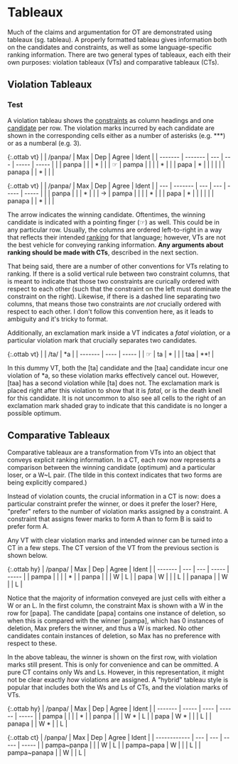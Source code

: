 # Tableaux


Much of the claims and argumentation for OT are demonstrated using tableaux (sg. tableau). A properly formatted tableau gives information both on the candidates and constraints, as well as some language-specific ranking information. There are two general types of tableaux, each eith their own purposes: violation tableaux (VTs) and comparative tableaux (CTs). 

## Violation Tableaux

### Test

A violation tableau shows the [constraints](constraints.md) as column headings and one [candidate](candidates.md) per row. The violation marks incurred by each candidate are shown in the corresponding cells either as a number of asterisks (e.g. ***) or as a numberal (e.g. 3). 

{:.ottab vt}
|         | /panpa/ | Max | Dep | Agree | Ident |
| ------- | ------- | --- | --- | ----- | ----- |
|         | panpa   |     |     | *     |       |
| &#9758; | pampa   |     |     |       | *     |
|         | papa    | *   |     |       |       |
|         | panapa  |     | *   |       |       |

{:.ottab vt}
|     | /panpa/ | Max | Dep | Agree | Ident |
| --- | ------- | --- | --- | ----- | ----- |
|     | panpa   |     |     | *     |       |
| →   | pampa   |     |     |       | *     |
|     | papa    | *   |     |       |       |
|     | panapa  |     | *   |       |       |


The arrow indicates the winning candidate. Oftentimes, the winning candidate is indicated with a pointing finger (&#9758;) as well. This could be in any particular row. Usually, the columns are ordered left-to-right in a way that reflects their intended [ranking](rankings.md) for that language; however, VTs are not the best vehicle for conveying ranking information. **Any arguments about ranking should be made with CTs**, described in the next section. 

That being said, there are a number of other conventions for VTs relating to ranking. If there is a solid vertical rule between two constraint columns, that is meant to indicate that those two constraints are curically ordered with respect to each other (such that the constraint on the left must dominate the constraint on the right). Likewise, if there is a dashed line separating two columns, that means those two constraints are *not* crucially ordered with respect to each other. I don't follow this convention here, as it leads to ambiguity and it's tricky to format.

Additionally, an exclamation mark inside a VT indicates a *fatal violation*, or a particular violation mark that crucially separates two candidates. 

{:.ottab vt}
|         | /ta/ | *a    |
| ------- | ---- | ----- |
| &#9758; | ta   | \*    |
|         | taa  | \*\*! |


In this dummy VT, both the [ta] candidate and the [taa] candidate incur one violation of \*a, so these violation marks effectively cancel out. However, [taa] has a second violation while [ta] does not. The exclamation mark is placed right after this violation to show that it is *fatal*, or is the death knell for this candidate. It is not uncommon to also see all cells to the right of an exclamation mark shaded gray to indicate that this candidate is no longer a possible optimum.

## Comparative Tableaux

Comparative tableaux are a transformation from VTs into an object that conveys explicit ranking information. In a CT, each row now represents a comparison between the winning candidate (optimum) and a particular loser, or a W~L pair. (The tilde in this context indicates that two forms are being explicitly compared.)

Instead of violation counts, the crucial information in a CT is now: does a particular constraint prefer the winner, or does it prefer the loser? Here, "prefer" refers to the number of violation marks assigned by a constraint. A constraint that assigns fewer marks to form A than to form B is said to prefer form A. 

Any VT with clear violation marks and intended winner can be turned into a CT in a few steps. The CT version of the VT from the previous section is shown below.

{:.ottab hy}
| /panpa/ | Max | Dep | Agree | Ident |
| ------- | --- | --- | ----- | ----- |
| pampa   |     |     |       | *     |
| panpa   |     |     | W     | L     |
| papa    | W   |     |       | L     |
| panapa  |     | W   |       | L     |


Notice that the majority of information conveyed are just cells with either a W or an L. In the first column, the constraint Max is shown with a W in the row for [papa]. The candidate [papa] contains one instance of deletion, so when this is compared with the winner [pampa], which has 0 instances of deletion, Max prefers the winner, and thus a W is marked. No other candidates contain instances of deletion, so Max has no preference with respect to these. 

In the above tableau, the winner is shown on the first row, with violation marks still present. This is only for convenience and can be ommitted. A pure CT contains only Ws and Ls. However, in this representation, it might not be clear exactly *how* violations are assigned. A "hybrid" tableau style is popular that includes both the Ws and Ls of CTs, and the violation marks of VTs.

{:.ottab hy}
| /panpa/ | Max   | Dep  | Agree  | Ident |
| ------- | ----- | ---- | ------ | ----- |
| pampa   |       |      |        | \*    |
| panpa   |       |      | W   \* | L     |
| papa    | W  \* |      |        | L     |
| panapa  |       | W \* |        | L     |

{:.ottab ct}
| /panpa/      | Max | Dep | Agree | Ident |
| ------------ | --- | --- | ----- | ----- |
| pampa~panpa  |     |     | W     | L     |
| pampa~papa   | W   |     |       | L     |
| pampa~panapa |     | W   |       | L     |